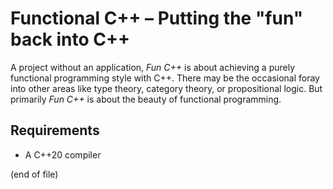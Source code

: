 # Functional C++ – Putting the "fun" back into C++

A project without an application, *Fun C++* is about achieving a purely functional programming style with C++. There may be the occasional foray into other areas like type theory, category theory, or propositional logic. But primarily *Fun C++* is about the beauty of functional programming.

## Requirements

- A C++20 compiler

(end of file)
